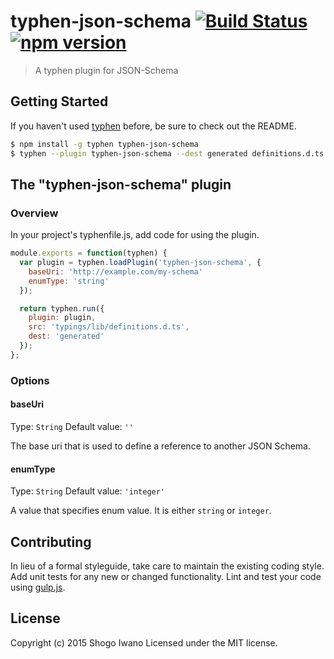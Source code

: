 # typhen-json-schema [![Build Status](https://secure.travis-ci.org/shiwano/typhen-json-schema.png?branch=master)](http://travis-ci.org/shiwano/typhen-json-schema) [![npm version](https://badge.fury.io/js/typhen-json-schema.svg)](http://badge.fury.io/js/typhen-json-schema)

> A typhen plugin for JSON-Schema

## Getting Started
If you haven't used [typhen](https://github.com/shiwano/typhen) before, be sure to check out the README.

```sh
$ npm install -g typhen typhen-json-schema
$ typhen --plugin typhen-json-schema --dest generated definitions.d.ts
```

## The "typhen-json-schema" plugin

### Overview
In your project's typhenfile.js, add code for using the plugin.

```js
module.exports = function(typhen) {
  var plugin = typhen.loadPlugin('typhen-json-schema', {
    baseUri: 'http://example.com/my-schema'
    enumType: 'string'
  });

  return typhen.run({
    plugin: plugin,
    src: 'typings/lib/definitions.d.ts',
    dest: 'generated'
  });
};
```

### Options

#### baseUri
Type: `String`
Default value: `''`

The base uri that is used to define a reference to another JSON Schema.

#### enumType
Type: `String`
Default value: `'integer'`

A value that specifies enum value. It is either `string` or `integer`.

## Contributing
In lieu of a formal styleguide, take care to maintain the existing coding style. Add unit tests for any new or changed functionality. Lint and test your code using [gulp.js](http://gulpjs.com/).

## License
Copyright (c) 2015 Shogo Iwano
Licensed under the MIT license.
